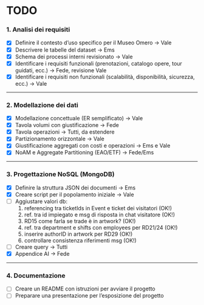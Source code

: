 # TODO

### 1. Analisi dei requisiti
- [X] Definire il contesto d’uso specifico per il Museo Omero -> Vale
- [X] Descrivere le tabelle del dataset -> Ems
- [X] Schema dei processi interni revisionato -> Vale
- [X] Identificare i requisiti funzionali (prenotazioni, catalogo opere, tour guidati, ecc.) -> Fede, revisione Vale
- [X] Identificare i requisiti non funzionali (scalabilità, disponibilità, sicurezza, ecc.) -> Vale
---

### 2. Modellazione dei dati   
- [X] Modellazione concettuale (ER semplificato) -> Vale
- [X] Tavola volumi con giustificazione -> Fede
- [X] Tavola operazioni -> Tutti, da estendere
- [X] Partizionamento orizzontale -> Vale
- [X] Giustificazione aggregati con costi e operazioni -> Ems e Vale
- [X] NoAM e Aggregate Partitioning (EAO/ETF) -> Fede/Ems

---

### 3. Progettazione NoSQL (MongoDB)  
- [X] Definire la struttura JSON dei documenti -> Ems
- [X] Creare script per il popolamento iniziale -> Vale
- [ ] Aggiustare valori db: 
    1) referencing tra ticketIds in Event e ticket dei visitatori (OK!)
    2) ref. tra id impiegato e msg di risposta in chat visitatore (OK!)
    3) RD15 come farla se trade è in artwork? (OK!)
    4) ref. tra department e shifts con employees per RD21/24 (OK!)
    5) inserire authorID in artwork per RD29 (OK!)
    6) controllare consistenza riferimenti msg (OK!)
- [ ] Creare query -> Tutti
- [X] Appendice AI -> Fede
---

### 4. Documentazione 
- [ ] Creare un README con istruzioni per avviare il progetto  
- [ ] Preparare una presentazione per l’esposizione del progetto  
